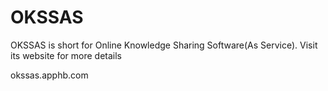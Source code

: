 OKSSAS
======

OKSSAS is short for Online Knowledge Sharing Software(As Service). Visit its website for more details

okssas.apphb.com
